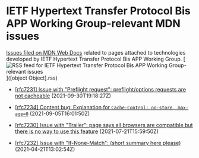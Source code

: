 # IETF Hypertext Transfer Protocol Bis APP Working Group-relevant MDN issues

[Issues filed on MDN Web Docs](https://github.com/mdn/content/issues) related to pages attached to technologies developed by IETF Hypertext Transfer Protocol Bis APP Working Group. [![RSS feed for IETF Hypertext Transfer Protocol Bis APP Working Group-relevant issues](https://www.w3.org/QA/2007/04/feed_icon)]([object Object].rss)

* [[rfc7231] Issue with "Preflight request": preflight/options requests are not cacheable](https://github.com/mdn/content/issues/9385) (2021-09-30T19:18:27Z)
  
* [[rfc7234] Content bug: Explanation for `Cache-Control: no-store, max-age=0`](https://github.com/mdn/content/issues/8668) (2021-09-05T16:01:50Z)
  
* [[rfc7230] Issue with "Trailer": page says all browsers are compatible but there is no way to use this feature](https://github.com/mdn/content/issues/7137) (2021-07-21T15:59:50Z)
  
* [[rfc7232] Issue with "If-None-Match": (short summary here please)](https://github.com/mdn/content/issues/4343) (2021-04-21T13:02:54Z)
  
